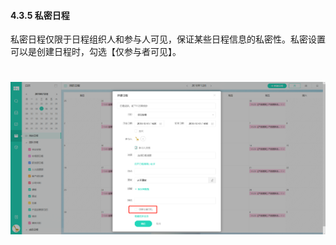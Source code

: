 #### 4.3.5 私密日程

私密日程仅限于日程组织人和参与人可见，保证某些日程信息的私密性。私密设置可以是创建日程时，勾选【仅参与者可见】。

# ![](/assets/4.3.5设置私密日程.png)
 
